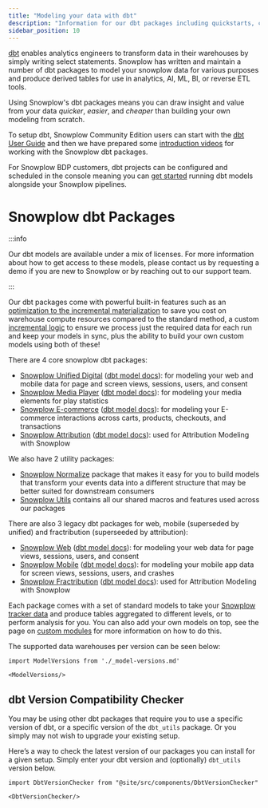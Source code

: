 ```yaml
---
title: "Modeling your data with dbt"
description: "Information for our dbt packages including quickstarts, configurations, and building custom models."
sidebar_position: 10
---
```


[dbt](https://docs.getdbt.com/) enables analytics engineers to transform data in their warehouses by simply writing select statements. Snowplow has written and maintain a number of dbt packages to model your snowplow data for various purposes and produce derived tables for use in analytics, AI, ML, BI, or reverse ETL tools.

Using Snowplow's dbt packages means you can draw insight and value from your data *quicker*, *easier*, and *cheaper* than building your own modeling from scratch.

<p align="center">
<ThemedImage
alt='Snowplow Data Modeling Packages'
width="70%"
sources={{
light: require('./images/dbt_packages-light.drawio.png').default,
dark: require('./images/dbt_packages-dark.drawio.png').default
}}
/>
</p>


To setup dbt, Snowplow Community Edition users can start with the [dbt User Guide](https://docs.getdbt.com/guides/getting-started) and then we have prepared some [introduction videos](https://www.youtube.com/watch?v=1kd6BJhC4BE) for working with the Snowplow dbt packages.

For Snowplow BDP customers, dbt projects can be configured and scheduled in the console meaning you can [get started](/docs/modeling-your-data/running-data-models-via-snowplow-bdp/dbt/index.md) running dbt models alongside your Snowplow pipelines.


# Snowplow dbt Packages

:::info

Our dbt models are available under a mix of licenses. For more information about how to get access to these models, please contact us by requesting a demo if you are new to Snowplow or by reaching out to our support team.

:::


Our dbt packages come with powerful built-in features such as an [optimization to the incremental materialization](/docs/modeling-your-data/modeling-your-data-with-dbt/package-mechanics/optimized-upserts/index.md) to save you cost on warehouse compute resources compared to the standard method, a custom [incremental logic](/docs/modeling-your-data/modeling-your-data-with-dbt/package-mechanics/incremental-processing/index.md) to ensure we process just the required data for each run and keep your models in sync, plus the ability to build your own custom models using both of these!

There are 4 core snowplow dbt packages:
- [Snowplow Unified Digital](/docs/modeling-your-data/modeling-your-data-with-dbt/dbt-models/dbt-unified-data-model/index.md) ([dbt model docs](https://snowplow.github.io/dbt-snowplow-unified/#!/overview/snowplow_unified)): for modeling your web and mobile data for page and screen views, sessions, users, and consent
- [Snowplow Media Player](/docs/modeling-your-data/modeling-your-data-with-dbt/dbt-models/dbt-media-player-data-model/index.md) ([dbt model docs](https://snowplow.github.io/dbt-snowplow-media-player/#!/overview/snowplow_media_player)): for modeling your media elements for play statistics
- [Snowplow E-commerce](/docs/modeling-your-data/modeling-your-data-with-dbt/dbt-models/dbt-ecommerce-data-model/index.md) ([dbt model docs](https://snowplow.github.io/dbt-snowplow-ecommerce/#!/overview/snowplow_ecommerce)): for modeling your E-commerce interactions across carts, products, checkouts, and transactions
- [Snowplow Attribution](/docs/modeling-your-data/modeling-your-data-with-dbt/dbt-models/dbt-attribution-data-model/index.md) ([dbt model docs](https://snowplow.github.io/dbt-snowplow-attribution/#!/overview/attribution)): used for Attribution Modeling with Snowplow

We also have 2 utility packages:
- [Snowplow Normalize](/docs/modeling-your-data/modeling-your-data-with-dbt/dbt-models/dbt-normalize-data-model/index.md) package that makes it easy for you to build models that transform your events data into a different structure that may be better suited for downstream consumers
- [Snowplow Utils](/docs/modeling-your-data/modeling-your-data-with-dbt/dbt-models/dbt-utils-data-model/index.md) contains all our shared macros and features used across our packages

There are also 3 legacy dbt packages for web, mobile (superseded by unified) and fractribution (superseeded by attribution):
- [Snowplow Web](/docs/modeling-your-data/modeling-your-data-with-dbt/dbt-models/legacy/dbt-web-data-model/index.md) ([dbt model docs](https://snowplow.github.io/dbt-snowplow-web/#!/overview/snowplow_web)): for modeling your web data for page views, sessions, users, and consent
- [Snowplow Mobile](/docs/modeling-your-data/modeling-your-data-with-dbt/dbt-models/legacy/dbt-mobile-data-model/index.md) ([dbt model docs](https://snowplow.github.io/dbt-snowplow-mobile/#!/overview/snowplow_mobile)): for modeling your mobile app data for screen views, sessions, users, and crashes
- [Snowplow Fractribution](/docs/modeling-your-data/modeling-your-data-with-dbt/dbt-models/legacy/dbt-fractribution-data-model/index.md) ([dbt model docs](https://snowplow.github.io/dbt-snowplow-fractribution/#!/overview/fractribution)): used for Attribution Modeling with Snowplow


Each package comes with a set of standard models to take your [Snowplow tracker data](/docs/collecting-data/collecting-from-own-applications/index.md) and produce tables aggregated to different levels, or to perform analysis for you. You can also add your own models on top, see the page on [custom modules](/docs/modeling-your-data/modeling-your-data-with-dbt/dbt-custom-models/index.md) for more information on how to do this.



The supported data warehouses per version can be seen below:

```mdx-code-block
import ModelVersions from './_model-versions.md'

<ModelVersions/>
```

## dbt Version Compatibility Checker

You may be using other dbt packages that require you to use a specific version of dbt, or a specific version of the `dbt_utils` package. Or you simply may not wish to upgrade your existing setup.

Here’s a way to check the latest version of our packages you can install for a given setup. Simply enter your dbt version and (optionally) `dbt_utils` version below.

```mdx-code-block
import DbtVersionChecker from "@site/src/components/DbtVersionChecker"

<DbtVersionChecker/>
```
